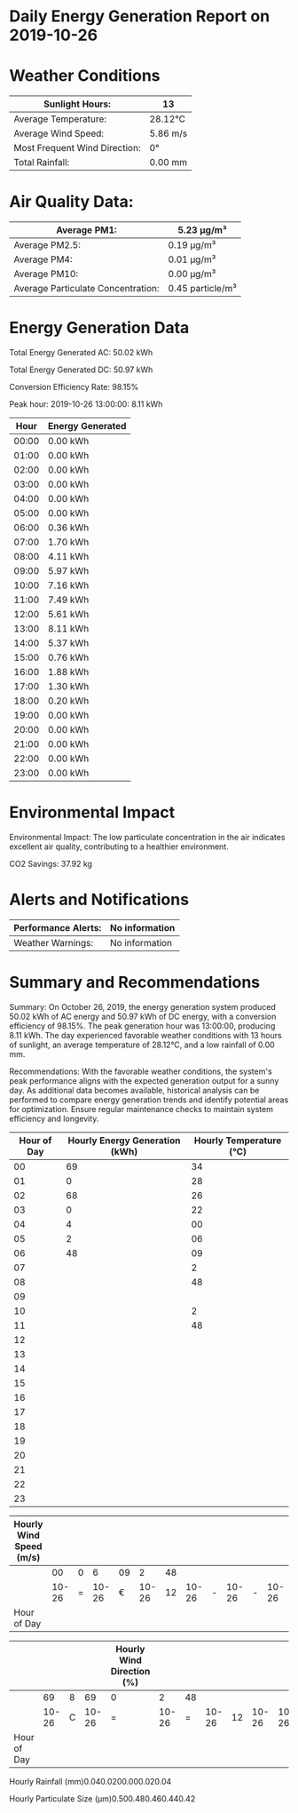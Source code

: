 # Daily Energy Generation Report on 2019-10-26

# Weather Conditions

|Sunlight Hours:|13|
|---|---|
|Average Temperature:|28.12°C|
|Average Wind Speed:|5.86 m/s|
|Most Frequent Wind Direction:|0°|
|Total Rainfall:|0.00 mm|

# Air Quality Data:

|Average PM1:|5.23 μg/m³|
|---|---|
|Average PM2.5:|0.19 μg/m³|
|Average PM4:|0.01 μg/m³|
|Average PM10:|0.00 μg/m³|
|Average Particulate Concentration:|0.45 particle/m³|

# Energy Generation Data

Total Energy Generated AC: 50.02 kWh

Total Energy Generated DC: 50.97 kWh

Conversion Efficiency Rate: 98.15%

Peak hour: 2019-10-26 13:00:00: 8.11 kWh

|Hour|Energy Generated|
|---|---|
|00:00|0.00 kWh|
|01:00|0.00 kWh|
|02:00|0.00 kWh|
|03:00|0.00 kWh|
|04:00|0.00 kWh|
|05:00|0.00 kWh|
|06:00|0.36 kWh|
|07:00|1.70 kWh|
|08:00|4.11 kWh|
|09:00|5.97 kWh|
|10:00|7.16 kWh|
|11:00|7.49 kWh|
|12:00|5.61 kWh|
|13:00|8.11 kWh|
|14:00|5.37 kWh|
|15:00|0.76 kWh|
|16:00|1.88 kWh|
|17:00|1.30 kWh|
|18:00|0.20 kWh|
|19:00|0.00 kWh|
|20:00|0.00 kWh|
|21:00|0.00 kWh|
|22:00|0.00 kWh|
|23:00|0.00 kWh|

# Environmental Impact

Environmental Impact: The low particulate concentration in the air indicates excellent air quality, contributing to a healthier environment.

CO2 Savings: 37.92 kg

# Alerts and Notifications

|Performance Alerts:|No information|
|---|---|
|Weather Warnings:|No information|

# Summary and Recommendations

Summary: On October 26, 2019, the energy generation system produced 50.02 kWh of AC energy and 50.97 kWh of DC energy, with a conversion efficiency of 98.15%. The peak generation hour was 13:00:00, producing 8.11 kWh. The day experienced favorable weather conditions with 13 hours of sunlight, an average temperature of 28.12°C, and a low rainfall of 0.00 mm.

Recommendations: With the favorable weather conditions, the system's peak performance aligns with the expected generation output for a sunny day. As additional data becomes available, historical analysis can be performed to compare energy generation trends and identify potential areas for optimization. Ensure regular maintenance checks to maintain system efficiency and longevity.

|Hour of Day|Hourly Energy Generation (kWh)|Hourly Temperature (°C)|
|---|---|---|
|00|69|34|
|01|0|28|
|02|68|26|
|03|0|22|
|04|4|00|
|05|2|06|
|06|48|09|
|07| |2|
|08| |48|
|09| | |
|10| |2|
|11| |48|
|12| | |
|13| | |
|14| | |
|15| | |
|16| | |
|17| | |
|18| | |
|19| | |
|20| | |
|21| | |
|22| | |
|23| | |

|Hourly Wind Speed (m/s)| | | | | | | | | | | | | | |
|---|---|---|---|---|---|---|---|---|---|---|---|---|---|---|
| |00|0|6|09|2|48| | | | | | | | |
| |10-26|=|10-26|€|10-26|12|10-26|-|10-26|-|10-26|21|10-27|00|
|Hour of Day| | | | | | | | | | | | | | |

| | | | |Hourly Wind Direction (%)| | | | | | | | | | | |
|---|---|---|---|---|---|---|---|---|---|---|---|---|---|---|---|
| |69|8|69|0|2|48| | | | | | | | | |
| |10-26|C|10-26|=|10-26|=|10-26|12|10-26|10-26|-|10-26|21|10-27|00|
|Hour of Day| | | | | | | | | | | | | | | |

Hourly Rainfall (mm)0.040.0200.000.020.04

Hourly Particulate Size (µm)0.500.480.460.440.42